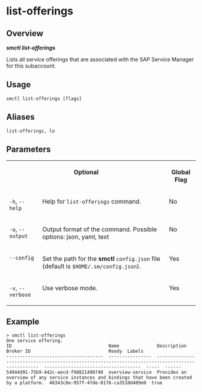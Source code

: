 <!-- loio8a0659f7da074e83936623d7681f7adb -->

# list-offerings



<a name="loio8a0659f7da074e83936623d7681f7adb__section_xcr_2nt_pkb"/>

## Overview



***smctl list-offerings*** 

Lists all service offerings that are associated with the SAP Service Manager for this subaccount.



<a name="loio8a0659f7da074e83936623d7681f7adb__section_fp5_f4t_pkb"/>

## Usage

`smctl list-offerings [flags]`



<a name="loio8a0659f7da074e83936623d7681f7adb__section_ppz_kpt_pkb"/>

## Aliases

`list-offerings, lo`



<a name="loio8a0659f7da074e83936623d7681f7adb__section_hdy_lpt_pkb"/>

## Parameters


<table>
<tr>
<th valign="top" colspan="2">

Optional



</th>
<th valign="top">

Global Flag



</th>
</tr>
<tr>
<td valign="top">

`-h`, `--help`



</td>
<td valign="top">

Help for `list-offerings` command.



</td>
<td valign="top">

No



</td>
</tr>
<tr>
<td valign="top">

`-o`, `--output`



</td>
<td valign="top">

Output format of the command. Possible options: json, yaml, text



</td>
<td valign="top">

No



</td>
</tr>
<tr>
<td valign="top">

`--config`



</td>
<td valign="top">

Set the path for the **smctl** `config.json` file \(default is `$HOME/.sm/config.json`\).



</td>
<td valign="top">

Yes



</td>
</tr>
<tr>
<td valign="top">

`-v`, `--verbose`



</td>
<td valign="top">

Use verbose mode.



</td>
<td valign="top">

Yes



</td>
</tr>
</table>



<a name="loio8a0659f7da074e83936623d7681f7adb__section_wv2_4pt_pkb"/>

## Example

```
> smctl list-offerings
One service offering.
ID                                    Name              Description                                                                                       Broker ID                             Ready  Labels
------------------------------------  ----------------  ------------------------------------------------------------------------------------------------  ------------------------------------  -----  ------
54944d91-75b9-442c-aecd-f98821490740  overview-service  Provides an overview of any service instances and bindings that have been created by a platform.  46343c8e-957f-4fde-8176-ca3510d489e0  true
```

